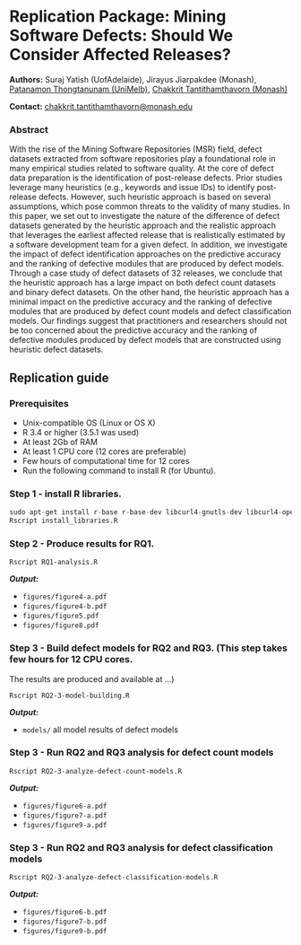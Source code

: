 # Replication Package: Mining Software Defects: Should We Consider Affected Releases?

**Authors:** Suraj Yatish (UofAdelaide), Jirayus Jiarpakdee (Monash), [Patanamon Thongtanunam (UniMelb)](http://patanamon.com), [Chakkrit Tantithamthavorn (Monash)](http://www.chakkrit.com)

**Contact:** chakkrit.tantithamthavorn@monash.edu

### Abstract

With the rise of the Mining Software Repositories (MSR) field, defect datasets extracted from software repositories play a foundational role in many empirical studies related to software quality. At the core of defect data preparation is the identification of post-release defects. Prior studies leverage many heuristics (e.g., keywords and issue IDs) to identify post-release defects. However, such heuristic approach is based on several assumptions, which pose common threats to the validity of many studies. In this paper, we set out to investigate the nature of the difference of defect datasets generated by the heuristic approach and the realistic approach that leverages the earliest affected release that is realistically estimated by a software development team for a given defect. In addition, we investigate the impact of defect identification approaches on the predictive accuracy and the ranking of defective modules that are produced by defect models. Through a case study of defect datasets of 32 releases, we conclude that the heuristic approach has a large impact on both defect count datasets and binary defect datasets. On the other hand, the heuristic approach has a minimal impact on the predictive accuracy and the ranking of defective modules that are produced by defect count models and defect classification models. Our findings suggest that practitioners and researchers should not be too concerned about the predictive accuracy and the ranking of defective modules produced by defect models that are constructed using heuristic defect datasets.

## Replication guide


### Prerequisites

- Unix-compatible OS (Linux or OS X)
- R 3.4 or higher (3.5.1 was used)
- At least 2Gb of RAM
- At least 1 CPU core (12 cores are preferable)
- Few hours of computational time for 12 cores
- Run the following command to install R (for Ubuntu).

### Step 1 - install R libraries.

```R
sudo apt-get install r-base r-base-dev libcurl4-gnutls-dev libcurl4-openssl-dev libssl-dev
Rscript install_libraries.R
```

### Step 2 - Produce results for RQ1.

```
Rscript RQ1-analysis.R
```

***Output:***

- `figures/figure4-a.pdf`
- `figures/figure4-b.pdf`
- `figures/figure5.pdf`
- `figures/figure8.pdf`


### Step 3 - Build defect models for RQ2 and RQ3. (This step takes few hours for 12 CPU cores. 
The results are produced and available at ...)

```
Rscript RQ2-3-model-building.R
```

***Output:***

- `models/` all model results of defect models

### Step 3 - Run RQ2 and RQ3 analysis for defect count models

```
Rscript RQ2-3-analyze-defect-count-models.R
```

***Output:***

- `figures/figure6-a.pdf`
- `figures/figure7-a.pdf`
- `figures/figure9-a.pdf`

### Step 3 - Run RQ2 and RQ3 analysis for defect classification models

```
Rscript RQ2-3-analyze-defect-classification-models.R
```

***Output:***

- `figures/figure6-b.pdf`
- `figures/figure7-b.pdf`
- `figures/figure9-b.pdf`
